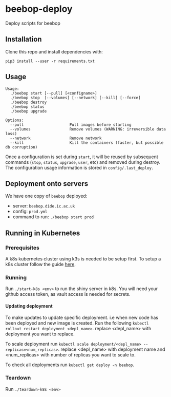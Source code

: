 # beebop-deploy
Deploy scripts for beebop

## Installation
Clone this repo and install dependencies with:
```
pip3 install --user -r requirements.txt
```

## Usage

```
Usage:
  ./beebop start [--pull] [<configname>]
  ./beebop stop  [--volumes] [--network] [--kill] [--force]
  ./beebop destroy
  ./beebop status
  ./beebop upgrade

Options:
  --pull                    Pull images before starting
  --volumes                 Remove volumes (WARNING: irreversible data loss)
  --network                 Remove network
  --kill                    Kill the containers (faster, but possible db corruption)
```

Once a configuration is set during `start`, it will be reused by subsequent commands 
(`stop`, `status`, `upgrade`, `user`, etc) and removed during destroy.
The configuration usage information is stored in `config/.last_deploy.`

## Deployment onto servers
We have one copy of `beebop` deployed:

* server: `beebop.dide.ic.ac.uk`
* config: `prod.yml`
* command to run: `./beebop start prod`


## Running in Kubernetes

### Prerequisites

A k8s kubernetes cluster using k3s is needed to be setup first. To setup a k8s cluster follow the guide [here](https://mrc-ide.myjetbrains.com/youtrack/articles/RESIDE-A-31/Setting-up-Kubernetes-k8s-Cluster).

### Running

Run `./start-k8s <env>` to run the shiny server in k8s. You will need your github access token, as vault access is needed for secrets.

#### Updating deployment 

To make updates to update specific deployment. i.e when new code has been deployed and new image is created. 
Run the following `kubectl rollout restart deployment <depl_name>`. replace <depl_name> with deployment you want to replace.

To scale deployment run `kubectl scale deployment/<depl_name> --replicas=<num_replicas>`. replace <depl_name> with deployment name and <num_replicas> with number of replicas you want to scale to.

To check all deployments run `kubectl get deploy -n beebop`.
### Teardown

Run `./teardown-k8s <env>`

